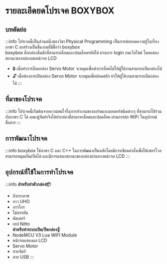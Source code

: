 # รายละเอีดยดโปรเจค BOXYBOX

## บทคัดย่อ
:::info
โปรเจคนี้เป็นส่วนหนึ่งของวิชา Physical Programming เป็นการต่อยอดความรู้ในเรื่องภาษา C มาสร้างเป็นชิ้นงานที่มีชื่อว่า boxybox  
boxybox คือกล่องลิ้นชักที่สามารถล็อดและปลดล็อครหัสได้ ผ่านการ login บนเว็บไซต์ โดยแสดงสถานะของกล่องบนหน้าจอ LCD
* 🔒 เมื่อทำการล็อคกล่อง Servo Motor  จะหมุนเพื่อทำการล็อคไม่ให้ผู้ใช้งานสามารถเปิดกล่องได้
* 🔓 เมื่อต้องการเปิดกล่อง Servo Motor  จะหมุนเพื่อปลดสลัก ทำให้ผู้ใช้งานสามารถเปิดกล่องได้
:::

## ที่มาของโปรเจค
:::info
โปรเจคนี้เริ่มต้นจากความสนใจในการทำงานของบอร์ดและมอเตอร์ชนิดต่างๆ ที่สามารถใช้ร่วมกับภาษา C ได้  คณะผู้จัดทำจึงได้ทำกล่องที่สามารถล็อคและปลดล็อค ผ่านการต่อ WiFi ในอุปกรณ์สื่อสาร
:::

## การพัฒนาโปรเจค
:::info
boxybox ใช้ภาษา C และ C++ ในการพัฒนาเป็นหลักโดยมีการเขียนคำสั่งเพื่อให้เซอร์โวลสามารถหมุนเปิด/ปิดได้
และมีการแสดงสถานะของกล่องผ่านทางหน้าจอ LCD
:::

## อุปกรณ์ที่ใช้ในการทำโปรเจค
:::info
**สำหรับทำตัวกล่อง📦**
* ลังกระดาษ
* กาว UHO
* กรรไกร
* ไม้บรรทัด
* คัดเตอร์
* เทป Nitto  
**สำหรับทำระบบเปิด/ปิดกล่อง🔐**
* NodeMCU V3 Lua WIFI Module
* หน้าจอแสดงผล LCD
* Servo Motor
* สายจัมป์
* สาย USB
:::
